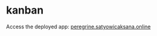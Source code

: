 # kanban
Access the deployed app: [peregrine.satyowicaksana.online](https://peregrine.satyowicaksana.online/)
